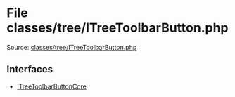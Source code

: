 File classes/tree/ITreeToolbarButton.php
=========
Source: [classes/tree/ITreeToolbarButton.php](https://github.com/PrestaShop/PrestaShop/blob/1.6.1.1/classes/tree/ITreeToolbarButton.php)

Interfaces
----------

* [ITreeToolbarButtonCore](interface.ITreeToolbarButtonCore)


